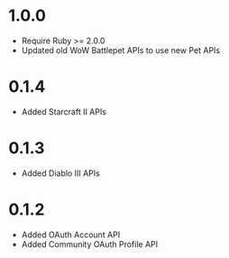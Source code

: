# 1.0.0

* Require Ruby >= 2.0.0
* Updated old WoW Battlepet APIs to use new Pet APIs

# 0.1.4

* Added Starcraft II APIs

# 0.1.3

* Added Diablo III APIs

# 0.1.2

* Added OAuth Account API
* Added Community OAuth Profile API